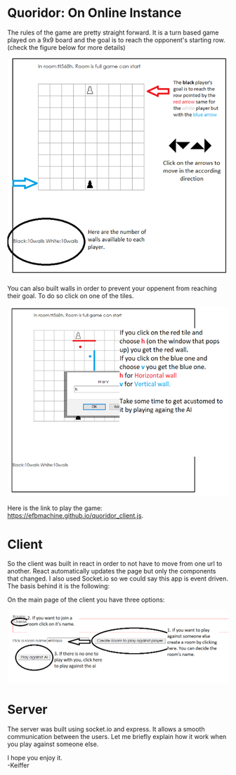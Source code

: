 # Quoridor: On Online Instance
The rules of the game are pretty straight forward. It is a turn based game played on a 9x9 board and the goal is to reach the opponent's starting row. (check the figure below for more details)



![](figure1.png)


You can also built walls in order to prevent your oppenent from reaching their goal. To do so click on one of the tiles.

![](figure2.png)       


Here is the link to play the game: https://efbmachine.github.io/quoridor_client.js.

# Client

So the client was built in react in order to not have to move from one url to another.
React automatically updates the page but only the components that changed.
I also used Socket.io so we could say this app is event driven. The basis behind it is the following:

On the main page of the client you have three options:

![](figure3.png)

# Server

The server was built using socket.io and express. It allows a smooth communication between the users.
Let me briefly explain how it work when you play against someone else. 

I hope you enjoy it.   
            -Keiffer
